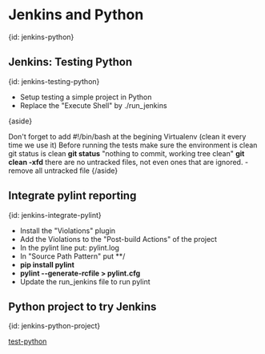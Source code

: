 # Jenkins and Python
{id: jenkins-python}


## Jenkins: Testing Python
{id: jenkins-testing-python}

* Setup testing a simple project in Python
* Replace the "Execute Shell" by ./run_jenkins


{aside}

  Don't forget to add   #!/bin/bash  at the begining
  Virtualenv (clean it every time we use it)
  Before running the tests make sure the environment is clean
    git status is clean **git status** "nothing to commit, working tree clean"
    **git clean -xfd** there are no untracked files, not even ones that are ignored. - remove all untracked file
{/aside}


## Integrate pylint reporting
{id: jenkins-integrate-pylint}

* Install the "Violations" plugin
* Add the Violations to the "Post-build Actions" of the project
* In the pylint line put: pylint.log
* In "Source Path Pattern" put **/
* **pip install pylint**
* **pylint --generate-rcfile > pylint.cfg**
* Update the run_jenkins file to run pylint


## Python project to try Jenkins
{id: jenkins-python-project}

[test-python](https://github.com/szabgab/test-python)


